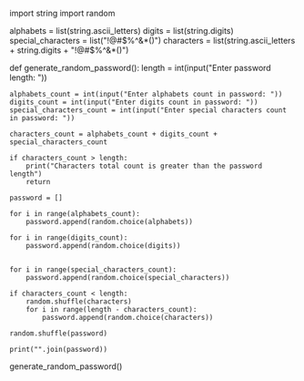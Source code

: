 import string
import random


alphabets = list(string.ascii_letters)
digits = list(string.digits)
special_characters = list("!@#$%^&*()")
characters = list(string.ascii_letters + string.digits + "!@#$%^&*()")


def generate_random_password():
    length = int(input("Enter password length: "))

    alphabets_count = int(input("Enter alphabets count in password: "))
    digits_count = int(input("Enter digits count in password: "))
    special_characters_count = int(input("Enter special characters count in password: "))

    characters_count = alphabets_count + digits_count + special_characters_count

    if characters_count > length:
        print("Characters total count is greater than the password length")
        return

    password = []

    for i in range(alphabets_count):
        password.append(random.choice(alphabets))

    for i in range(digits_count):
        password.append(random.choice(digits))


    for i in range(special_characters_count):
        password.append(random.choice(special_characters))

    if characters_count < length:
        random.shuffle(characters)
        for i in range(length - characters_count):
            password.append(random.choice(characters))

    random.shuffle(password)

    print("".join(password))



generate_random_password()
